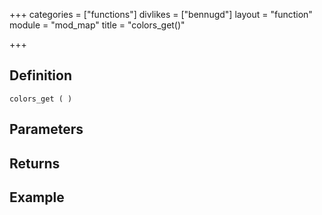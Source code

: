 +++
categories = ["functions"]
divlikes = ["bennugd"]
layout = "function"
module = "mod_map"
title = "colors_get()"

+++

## Definition

    colors_get ( )

## Parameters

## Returns

## Example
